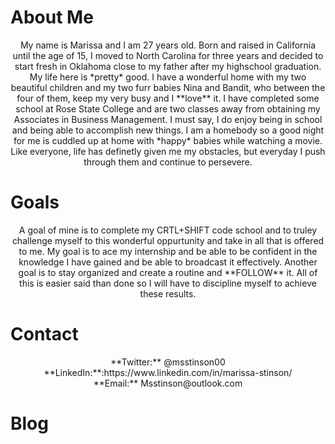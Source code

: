 # About Me

<p align="center">My name is Marissa and I am 27 years old. Born and raised in California until the age of 15, I moved to North Carolina for three years and decided to start fresh in Oklahoma close to my father after my highschool graduation. My life here is *pretty* good. I have a wonderful home with my two beautiful children and my two furr babies Nina and Bandit, who between the four of them, keep my very busy and I **love** it. I have completed some school at Rose State College and are two classes away from obtaining my Associates in Business Management. I must say, I do enjoy being in school and being able to accomplish new things. I am a homebody so a good night for me is cuddled up at home with *happy* babies while watching a movie. Like everyone, life has definetly given me my obstacles, but everyday I push through them and continue to persevere.</center>
  
# Goals
<p align="center">A goal of mine is to complete my CRTL+SHIFT code school and to truley challenge myself to this wonderful oppurtunity and take in all that is offered to me.  My goal is to ace my internship and be able to be confident in the knowledge I have gained and be able to broadcast it effectively. Another goal is to stay organized and create a routine and **FOLLOW** it. All of this is easier said than done so I will have to discipline myself to achieve these results. 

# Contact
<p align="center">**Twitter:** @msstinson00    <br>
**LinkedIn:**:https://www.linkedin.com/in/marissa-stinson/    <br>
**Email:** Msstinson@outlook.com

# Blog
